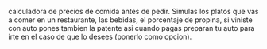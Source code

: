 calculadora de precios de comida antes de pedir. Simulas los platos que vas a comer en un restaurante, las bebidas, el porcentaje de propina, si viniste con auto pones tambien la patente asi cuando pagas preparan tu auto para irte en el caso de que lo desees (ponerlo como opcion).